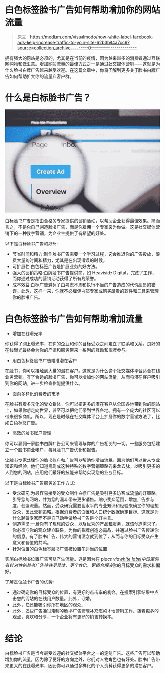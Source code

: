 # 白色标签脸书广告如何帮助增加你的网站流量

> 原文：<https://medium.com/visualmodo/how-white-label-facebook-ads-help-increase-traffic-to-your-site-62b3b84a7cc9?source=collection_archive---------0----------------------->

拥有强大的网站是必须的，尤其是在当前的疫情，因为越来越多的消费者通过互联网购物和做生意。增加网站流量的最佳方式之一是通过社交媒体营销——这就是为什么脸书白牌广告越来越受欢迎。在这篇文章中，你将了解到更多关于脸书白牌广告如何帮助扩大你的流量和客户群。

# 什么是白标脸书广告？

![](img/a26bfe3ca5d2f72f770947a65871a80f.png)

白标脸书广告是指由合格的专家提供的营销活动，以帮助企业获得最佳效果。简而言之，不是你自己创造脸书广告，而是你雇佣一个专家来为你做。这是社交媒体营销下的一种数字营销，为企业主提供了有希望的好处。

以下是白标脸书广告的好处:

*   节省时间和精力:制作脸书广告需要一个学习过程，这会推迟你的广告投放，浪费大量的时间和精力，尤其是在出现错误的时候。
*   可扩展性:白色标签广告是扩展业务的好方法。
*   强大的营销策略:白牌脸书广告提供商，如 Heaviside Digital，完成了工作，而你通过成功的营销活动获得了所有的荣誉。
*   成本效益:白标广告避免了由考虑不周和执行不当的广告造成的代价高昂的错误。此外，这样一来，你就不必雇佣内部专家或购买昂贵的软件和工具来管理你的脸书广告。

# 白色标签脸书广告如何帮助增加流量

*   增加在线曝光率

你获得了网上曝光率，在你的企业和你的目标受众之间建立了联系和关系。良好的在线曝光最终会为你的产品和服务带来一系列的互动和品牌参与。

*   用白色标签脸书广告瞄准潜在客户

在脸书，你可以接触到大量的潜在客户。这就是为什么这个社交媒体平台适合在线业务营销。有了合适的脸书广告，你可以增加你的网站流量，从而将潜在客户吸引到你的网站，进一步检查你能提供什么。

*   面向多样化消费者的市场

在脸书有着多元化的受众群体，你可以把更多的潜在客户从全国各地带到你的网站上，如果你想走向世界，甚至可以把他们带到世界各地。拥有一个庞大的社区可以带来很多商机。所以，现在是时候在社交媒体平台上扩展你的数字营销方法了，比如白色标签广告。

*   高效的脸书账户管理

你可以雇佣一家脸书白牌广告公司来管理与你的广告相关的一切。一些服务包括建立一个脸书商业帐户，每月脸书广告优化和报告。

让脸书专家处理你的脸书账户和广告可以帮助你增加流量。因为他们可以带来专业知识和经验。他们知道规则或这种特殊的数字营销策略的来龙去脉，以吸引更多的人到您的网站，应用他们最好的技能来帮助实现您的业务目标。

以下是白标脸书广告服务的工作方式:

*   受众研究:为最容易接受的受众制作白标广告是吸引更多访客或流量的好策略。引导您的网站，并为您的漏斗带来更多销售。缩小受众范围，增加广告参与度，创造流量。然而，受众研究需要高水平的专业知识和经验来确定你的理想受众，因此营销策略。根据消费者的位置和人口统计数据确定目标。这就是为什么聘请专家而不是自己动手做脸书广告是个好主意。
*   创造需求:一旦你有了理想的受众，以及优秀的产品和服务，就该创造需求了。你必须与你的观众建立联系，为你的品牌创造必需品，并通过脸书广告传递你的信息。有了脸书广告，伟大的营销理念就到位了，从而与你的目标受众产生意义和价值的共鸣。
*   针对位置的白色标签脸书广告被设置在适当的位置

实施白标脸书位置广告可以产生流量。这是因为在 pl*ace via*[*white label*](https://www.forbes.com/sites/theyec/2014/06/03/why-a-white-label-solution-is-easier-than-building-your-own/#1c24f08add9e)*中设定的有针对性的脸书广告往往更具体、更个性化，更适合解决*你的目标受众的需求和偏好。

了解定位脸书广告的优势:

*   通过确定你的目标受众的位置，有更好的点击率的机会。在搜索引擎结果中点击您的网站的在线用户数量。此外，订婚。
*   此外，它还能吸引你所在地区的观众。
*   此外，这些广告通过定制的脸书广告管理补充您的本地营销工作。随着更多的观点，喜欢和分享，一个企业将有更好的销售转换率。

# 结论

白标脸书广告是当今最受欢迎的社交媒体平台之一的定制广告。这些广告可以帮助增加你的流量，因为除了更好的方向之外，它们对人物角色也有好处。脸书广告带来更大的在线曝光率，因此你可以通过多样化的个人资料获得更多的潜在客户。